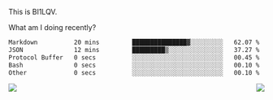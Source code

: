 This is BI1LQV.

What am I doing recently?

<!--START_SECTION:waka-->

```txt
Markdown          20 mins         ███████████████▓░░░░░░░░░   62.07 %
JSON              12 mins         █████████▒░░░░░░░░░░░░░░░   37.27 %
Protocol Buffer   0 secs          ░░░░░░░░░░░░░░░░░░░░░░░░░   00.45 %
Bash              0 secs          ░░░░░░░░░░░░░░░░░░░░░░░░░   00.10 %
Other             0 secs          ░░░░░░░░░░░░░░░░░░░░░░░░░   00.10 %
```

<!--END_SECTION:waka-->
<img align="right" src="https://github-readme-stats.vercel.app/api?username=bi1lqv&show_icons=true&count_private=true">

<img src="https://metrics.lecoq.io/bi1lqv?template=classic&base.activity=0&base.community=0&base.repositories=0&base.metadata=0&isocalendar=1&base=header%2C%20activity%2C%20community%2C%20repositories%2C%20metadata&base.indepth=false&base.hireable=false&isocalendar=false&isocalendar.duration=full-year&config.timezone=Asia%2FShanghai">
